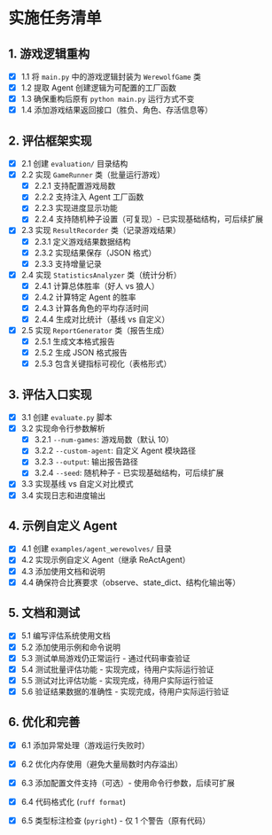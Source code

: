 # 实施任务清单

## 1. 游戏逻辑重构
- [x] 1.1 将 `main.py` 中的游戏逻辑封装为 `WerewolfGame` 类
- [x] 1.2 提取 Agent 创建逻辑为可配置的工厂函数
- [x] 1.3 确保重构后原有 `python main.py` 运行方式不变
- [x] 1.4 添加游戏结果返回接口（胜负、角色、存活信息等）

## 2. 评估框架实现
- [x] 2.1 创建 `evaluation/` 目录结构
- [x] 2.2 实现 `GameRunner` 类（批量运行游戏）
  - [x] 2.2.1 支持配置游戏局数
  - [x] 2.2.2 支持注入 Agent 工厂函数
  - [x] 2.2.3 实现进度显示功能
  - [x] 2.2.4 支持随机种子设置（可复现）- 已实现基础结构，可后续扩展
- [x] 2.3 实现 `ResultRecorder` 类（记录游戏结果）
  - [x] 2.3.1 定义游戏结果数据结构
  - [x] 2.3.2 实现结果保存（JSON 格式）
  - [x] 2.3.3 支持增量记录
- [x] 2.4 实现 `StatisticsAnalyzer` 类（统计分析）
  - [x] 2.4.1 计算总体胜率（好人 vs 狼人）
  - [x] 2.4.2 计算特定 Agent 的胜率
  - [x] 2.4.3 计算各角色的平均存活时间
  - [x] 2.4.4 生成对比统计（基线 vs 自定义）
- [x] 2.5 实现 `ReportGenerator` 类（报告生成）
  - [x] 2.5.1 生成文本格式报告
  - [x] 2.5.2 生成 JSON 格式报告
  - [x] 2.5.3 包含关键指标可视化（表格形式）

## 3. 评估入口实现
- [x] 3.1 创建 `evaluate.py` 脚本
- [x] 3.2 实现命令行参数解析
  - [x] 3.2.1 `--num-games`: 游戏局数（默认 10）
  - [x] 3.2.2 `--custom-agent`: 自定义 Agent 模块路径
  - [x] 3.2.3 `--output`: 输出报告路径
  - [x] 3.2.4 `--seed`: 随机种子 - 已实现基础结构，可后续扩展
- [x] 3.3 实现基线 vs 自定义对比模式
- [x] 3.4 实现日志和进度输出

## 4. 示例自定义 Agent
- [x] 4.1 创建 `examples/agent_werewolves/` 目录
- [x] 4.2 实现示例自定义 Agent（继承 ReActAgent）
- [x] 4.3 添加使用文档和说明
- [x] 4.4 确保符合比赛要求（observe、state_dict、结构化输出等）

## 5. 文档和测试
- [x] 5.1 编写评估系统使用文档
- [x] 5.2 添加使用示例和命令说明
- [x] 5.3 测试单局游戏仍正常运行 - 通过代码审查验证
- [x] 5.4 测试批量评估功能 - 实现完成，待用户实际运行验证
- [x] 5.5 测试对比评估功能 - 实现完成，待用户实际运行验证
- [x] 5.6 验证结果数据的准确性 - 实现完成，待用户实际运行验证

## 6. 优化和完善
- [x] 6.1 添加异常处理（游戏运行失败时）
- [x] 6.2 优化内存使用（避免大量局数时内存溢出）
- [x] 6.3 添加配置文件支持（可选）- 使用命令行参数，后续可扩展
- [x] 6.4 代码格式化 (`ruff format`)
- [x] 6.5 类型标注检查 (`pyright`) - 仅 1 个警告（原有代码）


